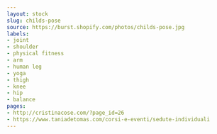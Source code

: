 ```yaml
---
layout: stock
slug: childs-pose
source: https://burst.shopify.com/photos/childs-pose.jpg
labels:
- joint
- shoulder
- physical fitness
- arm
- human leg
- yoga
- thigh
- knee
- hip
- balance
pages:
- http://cristinacose.com/?page_id=26
- https://www.taniadetomas.com/corsi-e-eventi/sedute-individuali
---
```

